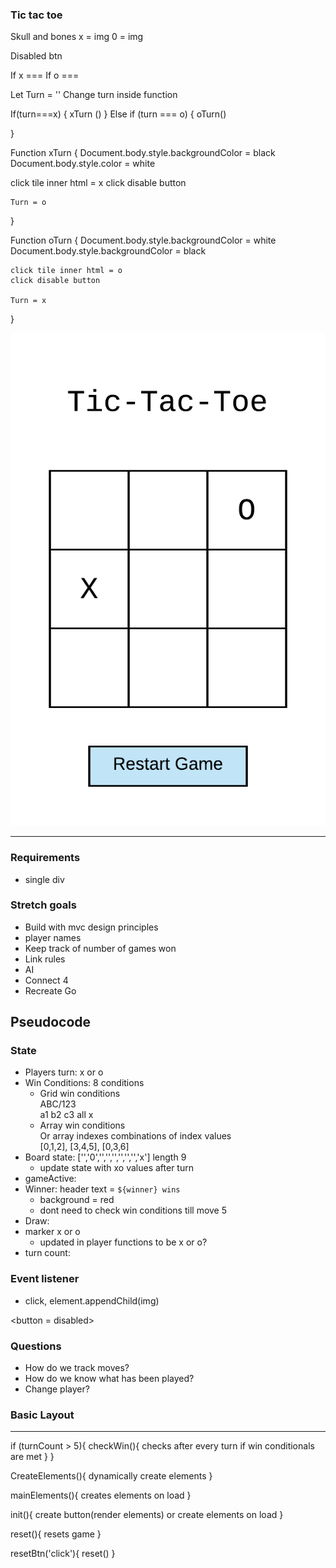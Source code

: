 ### Tic tac toe

Skull and bones
x = img
0 = img

Disabled btn

If x === 
If o ===

Let Turn = ''
Change turn inside function

If(turn===x) {
xTurn ()
} Else if (turn === o) {
oTurn()

}

Function xTurn {
    Document.body.style.backgroundColor = black
    Document.body.style.color = white

click tile inner html = x
click disable button

    Turn = o
}

Function oTurn {
    Document.body.style.backgroundColor = white
    Document.body.style.backgroundColor = black

    click tile inner html = o
    click disable button

    Turn = x
}

![wireframe](./images/tic-tac-toe.png)

---

### Requirements
- single div <br>
    <div id='singleId'></div>

### Stretch goals
- Build with mvc design principles
- player names
- Keep track of number of games won
- Link rules
- AI
- Connect 4
- Recreate Go

## Pseudocode
### State
- Players turn: x or o
- Win Conditions: 8 conditions
   - Grid win conditions <br>ABC/123
    <br> a1 b2 c3 all x
    - Array win conditions<br>Or array indexes combinations of index values
    <br> [0,1,2], [3,4,5], [0,3,6]
- Board state: ['','0','','','','','','','x'] length 9
    - update state with xo values after turn
- gameActive:
- Winner: header text = `${winner} wins`
    - background = red
    - dont need to check win conditions till move 5
- Draw:
- marker x or o
    - updated in player functions to be x or o?
- turn count: 

### Event listener
- click, element.appendChild(img)

<button = disabled><img></button>

### Questions
- How do we track moves?
- How do we know what has been played?
- Change player?


### Basic Layout

---
if (turnCount > 5){
    checkWin(){
        checks after every turn if win conditionals are met
    }
}

CreateElements(){
    dynamically create elements
}

mainElements(){
    creates elements on load
}


init(){
    create button(render elements)
    or create elements on load
}

reset(){
    resets game
}

resetBtn('click'){
    reset()
}





<!-- <style>
    img {

    }
    </style> -->
